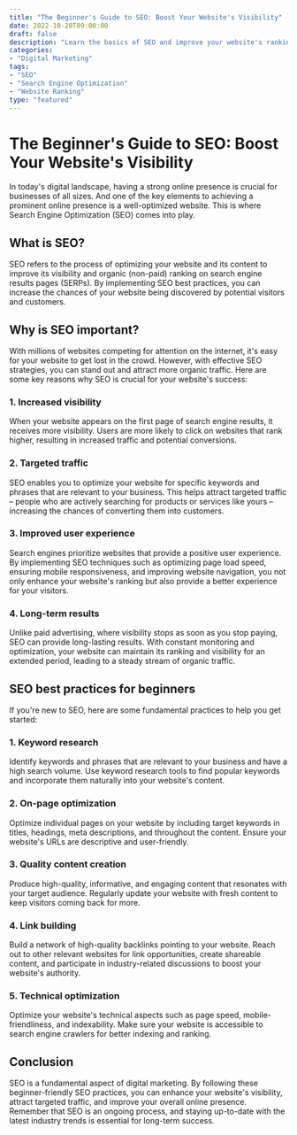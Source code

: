```yaml
---
title: "The Beginner's Guide to SEO: Boost Your Website's Visibility"
date: 2022-10-20T09:00:00 
draft: false
description: "Learn the basics of SEO and improve your website's ranking on search engine results pages."
categories:
- "Digital Marketing"
tags:
- "SEO"
- "Search Engine Optimization"
- "Website Ranking"
type: "featured"
---
```


# The Beginner's Guide to SEO: Boost Your Website's Visibility

In today's digital landscape, having a strong online presence is crucial for businesses of all sizes. And one of the key elements to achieving a prominent online presence is a well-optimized website. This is where Search Engine Optimization (SEO) comes into play.

## What is SEO?

SEO refers to the process of optimizing your website and its content to improve its visibility and organic (non-paid) ranking on search engine results pages (SERPs). By implementing SEO best practices, you can increase the chances of your website being discovered by potential visitors and customers.

## Why is SEO important?

With millions of websites competing for attention on the internet, it's easy for your website to get lost in the crowd. However, with effective SEO strategies, you can stand out and attract more organic traffic. Here are some key reasons why SEO is crucial for your website's success:

### 1. Increased visibility

When your website appears on the first page of search engine results, it receives more visibility. Users are more likely to click on websites that rank higher, resulting in increased traffic and potential conversions.

### 2. Targeted traffic

SEO enables you to optimize your website for specific keywords and phrases that are relevant to your business. This helps attract targeted traffic – people who are actively searching for products or services like yours – increasing the chances of converting them into customers.

### 3. Improved user experience

Search engines prioritize websites that provide a positive user experience. By implementing SEO techniques such as optimizing page load speed, ensuring mobile responsiveness, and improving website navigation, you not only enhance your website's ranking but also provide a better experience for your visitors.

### 4. Long-term results

Unlike paid advertising, where visibility stops as soon as you stop paying, SEO can provide long-lasting results. With constant monitoring and optimization, your website can maintain its ranking and visibility for an extended period, leading to a steady stream of organic traffic.

## SEO best practices for beginners

If you're new to SEO, here are some fundamental practices to help you get started:

### 1. Keyword research

Identify keywords and phrases that are relevant to your business and have a high search volume. Use keyword research tools to find popular keywords and incorporate them naturally into your website's content.

### 2. On-page optimization

Optimize individual pages on your website by including target keywords in titles, headings, meta descriptions, and throughout the content. Ensure your website's URLs are descriptive and user-friendly.

### 3. Quality content creation

Produce high-quality, informative, and engaging content that resonates with your target audience. Regularly update your website with fresh content to keep visitors coming back for more.

### 4. Link building

Build a network of high-quality backlinks pointing to your website. Reach out to other relevant websites for link opportunities, create shareable content, and participate in industry-related discussions to boost your website's authority.

### 5. Technical optimization

Optimize your website's technical aspects such as page speed, mobile-friendliness, and indexability. Make sure your website is accessible to search engine crawlers for better indexing and ranking.

## Conclusion

SEO is a fundamental aspect of digital marketing. By following these beginner-friendly SEO practices, you can enhance your website's visibility, attract targeted traffic, and improve your overall online presence. Remember that SEO is an ongoing process, and staying up-to-date with the latest industry trends is essential for long-term success.
